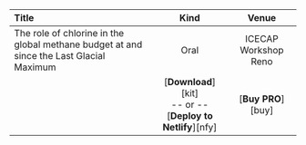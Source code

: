 |             Title             | Kind           | Venue               |
|:------------------------------|:--------------:|:-------------------:|
| The role of chlorine in the global methane budget at and since the Last Glacial Maximum| Oral| ICECAP Workshop Reno            |
| | [__Download__][kit] <br/>-- or --<br/> [__Deploy to Netlify__][nfy] | [__Buy PRO__][buy] |


